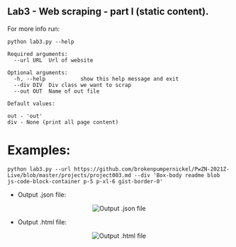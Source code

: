 ## Lab3 - Web scraping - part I (static content).

For more info run:
```
python lab3.py --help
```

```
Required arguments:
  --url URL  Url of website

Optional arguments:
  -h, --help           show this help message and exit
  --div DIV  Div class we want to scrap
  --out OUT  Name of out file
```

```
Default values:

out - 'out'
div - None (print all page content)
```

# Examples:

```python lab3.py --url https://github.com/brokenpumpernickel/PwZN-2021Z-Live/blob/master/projects/project003.md --div 'Box-body readme blob js-code-block-container p-5 p-xl-6 gist-border-0'```
 
- Output .json file: 
<p align="center">
  <img src="https://user-images.githubusercontent.com/61660055/138722425-e24fd5e0-dfd9-49b6-9002-1d6e92873c77.png" alt="Output .json file"/>
</p>

- Output .html file: 
<p align="center">
  <img src="https://user-images.githubusercontent.com/61660055/138722425-e24fd5e0-dfd9-49b6-9002-1d6e92873c77.png" alt="Output .html file"/>
</p>

